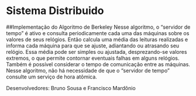 # Sistema Distribuido

##Implementação do Algoritmo de Berkeley
Nesse algoritmo, o “servidor de tempo” é ativo e consulta periodicamente cada uma das máquinas 
sobre os valores de seus relógios. Então calcula uma média das leituras realizadas e informa 
cada máquina para que se ajuste, adiantando ou atrasando seu relógio. Essa média pode ser simples
ou ajustada, desprezando-se valores extremos, o que permite contornar eventuais falhas em alguns 
relógios. Também é possível considerar o tempo de comunicação entre as máquinas. Nesse algoritmo, 
não há necessidade de que o “servidor de tempo” consulte um serviço de hora atômica.

Desenvolvedores: Bruno Sousa e Francisco Mardônio
